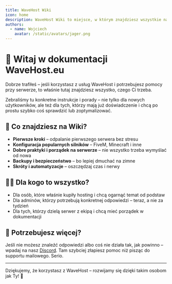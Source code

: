 ```yaml
---
title: WaveHost Wiki
icon: home
description: WaveHost Wiki to miejsce, w którym znajdziesz wszystkie najważniejsze informacje o tym, jak zarządzać swoim serwerem gier. To poradniki, wskazówki i doświadczenia innych administratorów – wszystko zebrane w jednym miejscu.
authors:
  - name: Wojciech
    avatar: /static/avatars/jager.png
---
```


# 👋 Witaj w dokumentacji WaveHost.eu

Dobrze trafiłeś – jeśli korzystasz z usług WaveHost i potrzebujesz pomocy przy serwerze, to właśnie tutaj znajdziesz wszystko, czego Ci trzeba.

Zebraliśmy tu konkretne instrukcje i porady – nie tylko dla nowych użytkowników, ale też dla tych, którzy mają już doświadczenie i chcą po prostu szybko coś sprawdzić lub zoptymalizować.

## 🧭 Co znajdziesz na Wiki?

- **Pierwsze kroki** – odpalanie pierwszego serwera bez stresu
- **Konfiguracja popularnych silników** – FiveM, Minecraft i inne
- **Dobre praktyki i porządek na serwerze** – nie wszystko trzeba wymyślać od nowa
- **Backupy i bezpieczeństwo** – bo lepiej dmuchać na zimne
- **Skróty i automatyzacje** – oszczędzaj czas i nerwy

## 🙋‍♂️ Dla kogo to wszystko?

- Dla osób, które właśnie kupiły hosting i chcą ogarnąć temat od podstaw
- Dla adminów, którzy potrzebują konkretnej odpowiedzi – teraz, a nie za tydzień
- Dla tych, którzy dzielą serwer z ekipą i chcą mieć porządek w dokumentacji

## 🔗 Potrzebujesz więcej?

Jeśli nie możesz znaleźć odpowiedzi albo coś nie działa tak, jak powinno – wpadaj na nasz [Discord](https://discord.gg/wavehost). Tam szybciej złapiesz pomoc niż pisząc do supportu mailowego. Serio.

---

Dziękujemy, że korzystasz z WaveHost – rozwijamy się dzięki takim osobom jak Ty! 💙
